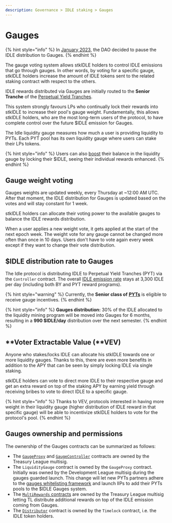 ```yaml
---
description: Governance > IDLE staking > Gauges
---
```


# Gauges

{% hint style="info" %}
In [January 2023](https://gov.idle.finance/t/idle-incentives-distribution-update-2/1104), the DAO decided to pause the IDLE distribution to Gauges.
{% endhint %}

The gauge voting system allows stkIDLE holders to control IDLE emissions that go through gauges. In other words, by voting for a specific gauge, stkIDLE holders increase the amount of IDLE tokens sent to the related staking contract with respect to the others.&#x20;

IDLE rewards distributed via Gauges are initially routed to the **Senior Tranche** of the [Perpetual Yield Tranches](../../../products/yield-tranches/).

This system strongly favours LPs who continually lock their rewards into stkIDLE to increase their pool's gauge weight. Fundamentally, this allows stkIDLE holders, who are the most long-term users of the protocol, to have complete control over the future $IDLE emission for Gauges.

The Idle liquidity gauge measures how much a user is providing liquidity to PYTs. Each PYT pool has its own liquidity gauge where users can stake their LPs tokens.&#x20;

{% hint style="info" %}
Users can also [boost](./#farming-boost) their balance in the liquidity gauge by locking their $IDLE, seeing their individual rewards enhanced.
{% endhint %}

## Gauge weight voting

Gauges weights are updated weekly, every Thursday at \~12:00 AM UTC. After that moment, the IDLE distribution for Gauges is updated based on the votes and will stay constant for 1 week.

stkIDLE holders can allocate their voting power to the available gauges to balance the IDLE rewards distribution.&#x20;

When a user applies a new weight vote, it gets applied at the start of the next epoch week. The weight vote for any gauge cannot be changed more often than once in 10 days. Users don't have to vote again every week except if they want to change their vote distribution.

## $IDLE distribution rate to Gauges

The Idle protocol is distributing IDLE to Perpetual Yield Tranches (PYT) via the `Controller` contract. The overall [IDLE emission rate](../../idle/distribution.md) stays at 3,300 IDLE per day (including both BY and PYT reward programs).

{% hint style="warning" %}
Currently, the **Senior class of** [**PYTs**](../../../products/yield-tranches/) is eligible to receive gauge incentives.
{% endhint %}

{% hint style="info" %}
**Gauges distribution:** 30% of the IDLE allocated to the liquidity mining program will be moved into Gauges for 6 months, resulting in a **990 $IDLE/day** distribution over the next semester.
{% endhint %}

## **Voter Extractable Value (**VEV)

Anyone who stakes/locks IDLE can allocate his stkIDLE towards one or more liquidity gauges. Thanks to this, there are even more benefits in addition to the APY that can be seen by simply locking IDLE via single staking.

stkIDLE holders can vote to direct more IDLE to their respective gauge and get an extra reward on top of the staking APY by earning yield through receiving bribes to vote to direct IDLE to a specific gauge.

{% hint style="info" %}
Thanks to VEV, protocols interested in having more weight in their liquidity gauge (higher distribution of IDLE reward in that specific gauge) will be able to incentivize stkIDLE holders to vote for the protocol's pool.
{% endhint %}

## **Gauges ownership and permissions**

The ownership of the Gauges contracts can be summarized as follows:

* The [`GaugeProxy`](../../../other/archive/gauges/deployed-contracts.md#gauges-system) and [`GaugeController`](../../../other/archive/gauges/deployed-contracts.md#gauges-system) contracts are owned by the Treasury League multisig.
* The `LiquidityGauge` contract is owned by the `GaugeProxy` contract. Initially was owned by the Development League multisig during the gauges guarded launch. This change will let new PYTs partners adhere to the [gauges whitelisting framework](broken-reference) and launch IIPs to add their PYTs pools to the $IDLE Gauges system.
* The [`MultiRewards` contracts](../../../other/archive/gauges/deployed-contracts.md#multirewards) are owned by the Treasury League multisig letting TL distribute additional rewards on top of the IDLE emission coming from Gauges.
* The [`Distributor`](../../../other/archive/gauges/deployed-contracts.md#gauges-system) contract is owned by the `Timelock` contract, i.e. the IDLE token holders.
